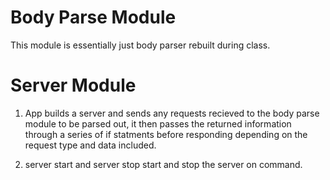 # Body Parse Module

This module is essentially just body parser rebuilt during class.

# Server Module

1. App builds a server and sends any requests recieved to the body parse module to be parsed out, it then passes the returned information through a series of if statments before responding depending on the request type and data included.

2. server start and server stop start and stop the server on command.